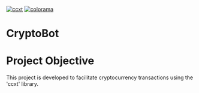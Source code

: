 [![ccxt](https://img.shields.io/pypi/v/ccxt)](https://pypi.org/project/ccxt/)
[![colorama](https://img.shields.io/pypi/v/colorama)](https://pypi.org/project/colorama/)

# CryptoBot

# Project Objective
This project is developed to facilitate cryptocurrency transactions using the 'ccxt' library.